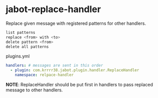 # jabot-replace-handler

Replace given message with registered patterns for other handlers.

```sh
list patterns
replace <from> with <to>
delete pattern <from>
delete all patterns
```

plugins.yml
```yml
handlers: # messages are sent in this order
  - plugin: com.krrrr38.jabot.plugin.handler.ReplaceHandler
    namespace: relpace-handler
```

__NOTE__: ReplaceHandler should be put first in handlers to pass replaced message to other handlers.
